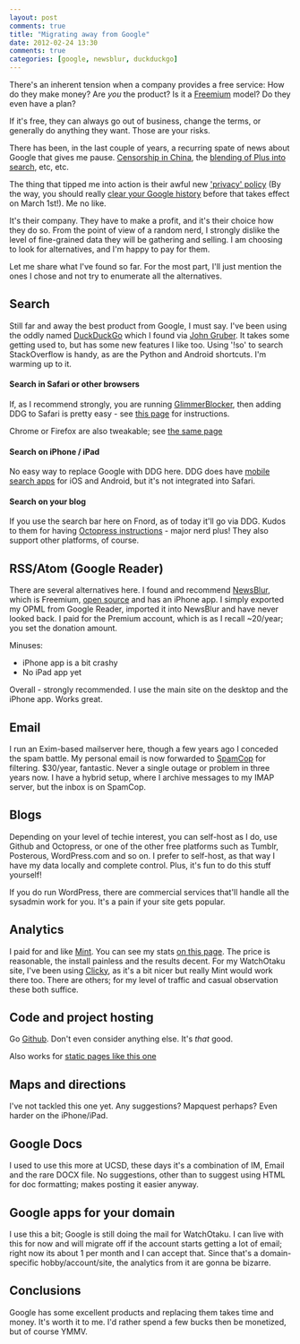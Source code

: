 ```yaml
---
layout: post
comments: true
title: "Migrating away from Google"
date: 2012-02-24 13:30
comments: true
categories: [google, newsblur, duckduckgo]
---
```


There's an inherent tension when a company provides a free service: How do they
make money? Are *you* the product? Is it a [Freemium](https://en.wikipedia.org/wiki/Freemium) model? Do they even have a plan?

If it's free, they can always go out of business, change the terms, or generally do anything they want. 
Those are your risks. 

There has been, in the last couple of years, a recurring spate of news about Google that gives me
pause. [Censorship in China](https://en.wikipedia.org/wiki/Censorship_by_Google), the [blending of Plus into search](http://googleblog.blogspot.com/2012/01/search-plus-your-world.html), etc, etc.

The thing that tipped me into action is their awful new ['privacy' policy](http://googleblog.blogspot.com/2012/01/updating-our-privacy-policies-and-terms.html)
(By the way, you should really [clear your Google history](https://www.eff.org/deeplinks/2012/02/how-remove-your-google-search-history-googles-new-privacy-policy-takes-effect) 
before that takes effect on March 1st!). Me no like.

It's their company. They have to make a profit, and it's their choice how they do so. From the 
point of view of a random nerd, I strongly dislike the level of fine-grained data they will be
gathering and selling. I am choosing to look for alternatives, and I'm happy to pay for them.

Let me share what I've found so far. For the most part, I'll just mention the ones I chose and not
try to enumerate all the alternatives.

## Search

Still far and away the best product from Google, I must say. I've been using
the oddly named [DuckDuckGo](http://duckduckgo.com) which I found via [John Gruber](http://daringfireball.net/linked/2012/01/16/winer-bing). It takes some
getting used to, but has some new features I like too. Using '!so' to search StackOverflow is handy, 
as are the Python and Android shortcuts. I'm warming up to it.

#### Search in Safari or other browsers

If, as I recommend strongly, you are running [GlimmerBlocker](http://glimmerblocker.org/), then adding DDG to Safari
is pretty easy - see [this page](http://help.duckduckgo.com/customer/portal/articles/216447-safari) for instructions. 

Chrome or Firefox are also tweakable; see [the same page](http://help.duckduckgo.com/customer/portal/articles/216447-safari)
#### Search on iPhone / iPad

No easy way to replace Google with DDG here. DDG does have [mobile search apps](http://help.duckduckgo.com/customer/portal/articles/216419-apps) for iOS and Android, but 
it's not integrated into Safari.

#### Search on your blog

If you use the search bar here on Fnord, as of today it'll go via DDG. Kudos to them for having [Octopress instructions](http://help.duckduckgo.com/customer/portal/articles/361829-octopress) - major nerd plus!
They also support other platforms, of course.

## RSS/Atom (Google Reader)

There are several alternatives here. I found and recommend [NewsBlur](http://www.newsblur.com/), which
is Freemium, [open source](http://github.com/samuelclay) and has an iPhone app. I simply exported my OPML from Google Reader, imported
it into NewsBlur and have never looked back. I paid for the Premium account, which is as I recall ~20/year; you set the donation amount. 

Minuses:

* iPhone app is a bit crashy
* No iPad app yet

Overall - strongly recommended. I use the main site on the desktop and the iPhone app. Works great.

## Email

I run an Exim-based mailserver here, though a few years ago I conceded the spam battle. My personal email 
is now forwarded to [SpamCop](http://www.spamcop.net/) for filtering. $30/year, fantastic. Never a single outage
or problem in three years now. I have a hybrid setup, where I archive messages to my IMAP server, but the inbox is on SpamCop. 

## Blogs

Depending on your level of techie interest, you can self-host as I do, use Github and Octopress, or one of the other
free platforms such as Tumblr, Posterous, WordPress.com and so on. I prefer to self-host, as that way I have my 
data locally and complete control. Plus, it's fun to do this stuff yourself!

If you do run WordPress, there are commercial services that'll handle all the sysadmin work for you. It's a pain
if your site gets popular. 

## Analytics

I paid for and like [Mint](http://www.haveamint.com/). You can see my stats [on this page](http://www.phfactor.net/mint/). The price is reasonable,
the install painless and the results decent. For my WatchOtaku site, I've been using [Clicky](http://getclicky.com/), as it's a bit nicer but really 
Mint would work there too. There are others; for my level of traffic and casual observation these both suffice.

## Code and project hosting

Go [Github](http://github.com). Don't even consider anything else. It's *that* good.

Also works for [static pages like this one](http://phubbard.github.com)

## Maps and directions

I've not tackled this one yet. Any suggestions? Mapquest perhaps? Even harder on the iPhone/iPad.

## Google Docs

I used to use this more at UCSD, these days it's a combination of IM, Email and the rare DOCX file. No suggestions, 
other than to suggest using HTML for doc formatting; makes posting it easier anyway.

## Google apps for your domain

I use this a bit; Google is still doing the mail for WatchOtaku. I can live with this for now and will 
migrate off if the account starts getting a lot of email; right now its about 1 per month and I can accept that. Since 
that's a domain-specific hobby/account/site, the analytics from it are gonna be bizarre.

## Conclusions

Google has some excellent products and replacing them takes time and money. It's worth it to me. I'd rather
spend a few bucks then be monetized, but of course YMMV.
